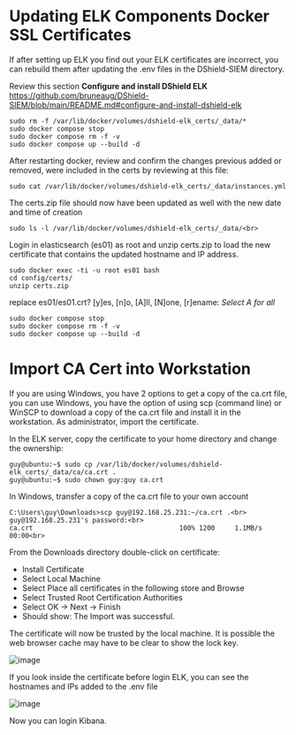 # Updating ELK Components Docker SSL Certificates
If after setting up ELK you find out your ELK certificates are incorrect, you can rebuild them after updating the .env files in the DShield-SIEM directory.<br>

Review this section **Configure and install DShield ELK**<br>
https://github.com/bruneaug/DShield-SIEM/blob/main/README.md#configure-and-install-dshield-elk
```
sudo rm -f /var/lib/docker/volumes/dshield-elk_certs/_data/*
sudo docker compose stop
sudo docker compose rm -f -v
sudo docker compose up --build -d
```
After restarting docker, review and confirm the changes previous added or removed, were included in the certs by reviewing at this file:<br>
```
sudo cat /var/lib/docker/volumes/dshield-elk_certs/_data/instances.yml
```
The certs.zip file should now have been updated as well with the new date and time of creation<br>
```
sudo ls -l /var/lib/docker/volumes/dshield-elk_certs/_data/<br>
```
Login in elasticsearch (es01) as root and unzip certs.zip to load the new certificate that contains the updated hostname and IP address.<br>
```
sudo docker exec -ti -u root es01 bash
cd config/certs/
unzip certs.zip
```
replace es01/es01.crt? [y]es, [n]o, [A]ll, [N]one, [r]ename: _Select A for all_<br>

```
sudo docker compose stop
sudo docker compose rm -f -v
sudo docker compose up --build -d
```
# Import CA Cert into Workstation

If you are using Windows, you have 2 options to get a copy of the ca.crt file, you can use Windows, you have the option of using scp (command line) or WinSCP to download a copy of the ca.crt file and install it in the workstation. As administrator, import the certificate.

In the ELK server, copy the certificate to your home directory and change the ownership:
```
guy@ubuntu:~$ sudo cp /var/lib/docker/volumes/dshield-elk_certs/_data/ca/ca.crt .
guy@ubuntu:~$ sudo chown guy:guy ca.crt
```
In Windows, transfer a copy of the ca.crt file to your own account <br>
```
C:\Users\guy\Downloads>scp guy@192.168.25.231:~/ca.crt .<br>
guy@192.168.25.231's password:<br>
ca.crt                                     100% 1200     1.1MB/s   00:00<br>
```
From the Downloads directory double-click on certificate: <br>
- Install Certificate<br>
- Select Local Machine <br>
- Select Place all certificates in the following store and Browse<br>
- Select Trusted Root Certification Authorities<br>
- Select OK -> Next -> Finish<br>
- Should show: The Import was successful.<br>

The certificate will now be trusted by the local machine. It is possible the web browser cache may have to be clear to show the lock key.<br>

![image](https://github.com/bruneaug/DShield-SIEM/assets/48228401/4db225a5-b30f-469a-9fcc-d2bc969694a6)

If you look inside the certificate before login ELK, you can see the hostnames and IPs added to the .env file<br>

![image](https://github.com/bruneaug/DShield-SIEM/assets/48228401/f2492ec3-71a7-4d04-9c78-e5b9a6f33c7e)


Now you can login Kibana.
